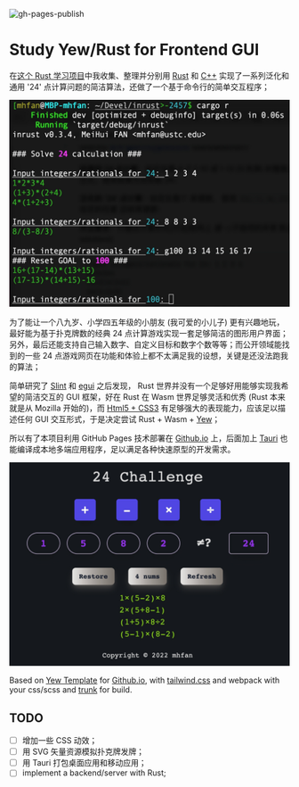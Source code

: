
![gh-pages-publish](https://github.com/mhfan/inyew/actions/workflows/publish_gh_pages.yml/badge.svg)

# Study Yew/Rust for Frontend GUI

在[这个 Rust 学习项目](https://github.com/mhfan/inrust)中我收集、整理并分别用 [Rust](https://github.com/mhfan/inrust/blob/master/src/calc24.rs) 和 [C++](https://github.com/mhfan/inrust/blob/master/src/calc24.cpp) 实现了一系列泛化和通用 '24' 点计算问题的简洁算法，还做了一个基于命令行的简单交互程序；

![screen inrust](assets/screen-inrust.jpg)

为了能让一个八九岁、小学四五年级的小朋友 (我可爱的小儿子) 更有兴趣地玩，最好能为基于扑克牌数的经典 24 点计算游戏实现一套足够简洁的图形用户界面；另外，最后还能支持自己输入数字、自定义目标和数字个数等等；而公开领域能找到的一些 24 点游戏网页在功能和体验上都不太满足我的设想，关键是还没法跑我的算法；

简单研究了 [Slint](https://github.com/slint-ui/slint) 和 [egui](https://github.com/emilk/egui) 之后发现， Rust 世界并没有一个足够好用能够实现我希望的简洁交互的 GUI 框架，好在 Rust 在 Wasm 世界足够灵活和优秀 (Rust 本来就是从 Mozilla 开始的)，而 [Html5 + CSS3](https://www.w3schools.com/html/) 有足够强大的表现能力，应该足以描述任何 GUI 交互形式，于是决定尝试 Rust + Wasm + [Yew](https://yew.rs/)；

所以有了本项目利用 GitHub Pages 技术部署在 [Github.io](https://pages.github.com/) 上，后面加上 [Tauri](https://github.com/tauri-apps/tauri) 也能编译成本地多端应用程序，足以满足各种快速原型的开发需求。

![24 puzzle](assets/screen-24-puzzle.jpg?raw=true)

Based on [Yew Template](https://github.com/Ja-sonYun/yew-template-for-github-io) for [Github.io](https://pages.github.com/), with [tailwind.css](https://tailwindcss.com/) and webpack with your css/scss and [trunk](https://trunkrs.dev) for build.

## TODO

+ [ ] 增加一些 CSS 动效；
+ [ ] 用 SVG 矢量资源模拟扑克牌发牌；
+ [ ] 用 Tauri 打包桌面应用和移动应用；
+ [ ] implement a backend/server with Rust;
